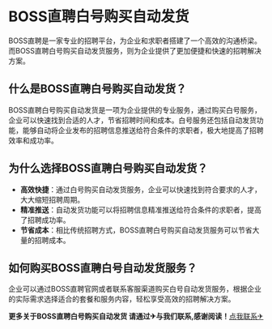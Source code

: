 # BOSS直聘白号购买自动发货

BOSS直聘是一家专业的招聘平台，为企业和求职者搭建了一个高效的沟通桥梁。而BOSS直聘白号购买自动发货服务，则为企业提供了更加便捷和快速的招聘解决方案。

## 什么是BOSS直聘白号购买自动发货？

BOSS直聘白号购买自动发货是一项为企业提供的专业服务，通过购买白号服务，企业可以快速找到合适的人才，节省招聘时间和成本。白号服务还包括自动发货功能，能够自动将企业发布的招聘信息推送给符合条件的求职者，极大地提高了招聘效率和成功率。

## 为什么选择BOSS直聘白号购买自动发货？

- **高效快捷**：通过白号购买自动发货服务，企业可以快速找到符合要求的人才，大大缩短招聘周期。
- **精准推送**：自动发货功能可以将招聘信息精准推送给符合条件的求职者，提高了招聘成功率。
- **节省成本**：相比传统招聘方式，BOSS直聘白号购买自动发货服务可以节省大量的招聘成本。

## 如何购买BOSS直聘白号自动发货服务？

企业可以通过BOSS直聘官网或者联系客服渠道购买白号自动发货服务，根据企业的实际需求选择适合的套餐和服务内容，轻松享受高效的招聘解决方案。

**更多关于BOSS直聘白号购买自动发货 请通过✈与我们联系,感谢阅读！**[点我联系✈](https://m.G208.com)